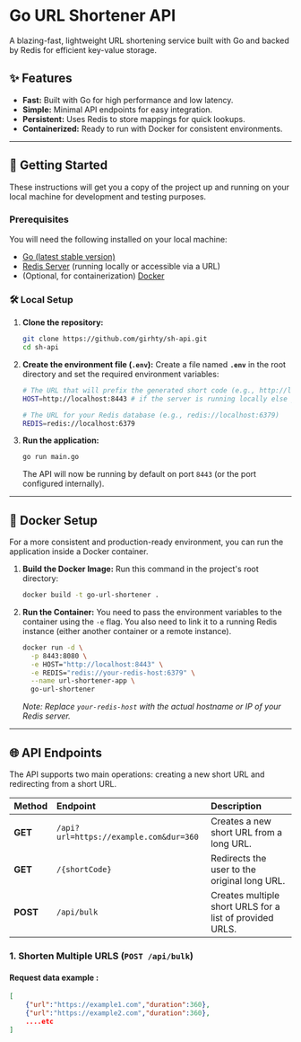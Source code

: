 # Go URL Shortener API

A blazing-fast, lightweight URL shortening service built with Go and backed by Redis for efficient key-value storage.

## ✨ Features

* **Fast:** Built with Go for high performance and low latency.
* **Simple:** Minimal API endpoints for easy integration.
* **Persistent:** Uses Redis to store mappings for quick lookups.
* **Containerized:** Ready to run with Docker for consistent environments.

---

## 🚀 Getting Started

These instructions will get you a copy of the project up and running on your local machine for development and testing purposes.

### Prerequisites

You will need the following installed on your local machine:

* [Go (latest stable version)](https://go.dev/doc/install)
* [Redis Server](https://redis.io/download/) (running locally or accessible via a URL)
* (Optional, for containerization) [Docker](https://www.docker.com/get-started/)

### 🛠️ Local Setup

1.  **Clone the repository:**
    ```bash
    git clone https://github.com/girhty/sh-api.git
    cd sh-api
    ```

2.  **Create the environment file (`.env`):**
    Create a file named **`.env`** in the root directory and set the required environment variables:

    ```bash
    # The URL that will prefix the generated short code (e.g., http://localhost:8080 or [https://s.co](https://s.co))
    HOST=http://localhost:8443 # if the server is running locally else just the host name https://example.com

    # The URL for your Redis database (e.g., redis://localhost:6379)
    REDIS=redis://localhost:6379
    ```

3.  **Run the application:**
    ```bash
    go run main.go
    ```

    The API will now be running by default on port `8443` (or the port configured internally).

---

## 🐳 Docker Setup

For a more consistent and production-ready environment, you can run the application inside a Docker container.

1.  **Build the Docker Image:**
    Run this command in the project's root directory:
    ```bash
    docker build -t go-url-shortener .
    ```

2.  **Run the Container:**
    You need to pass the environment variables to the container using the `-e` flag. You also need to link it to a running Redis instance (either another container or a remote instance).

    ```bash
    docker run -d \
      -p 8443:8080 \
      -e HOST="http://localhost:8443" \
      -e REDIS="redis://your-redis-host:6379" \
      --name url-shortener-app \
      go-url-shortener
    ```
    *Note: Replace `your-redis-host` with the actual hostname or IP of your Redis server.*

---

## 🌐 API Endpoints

The API supports two main operations: creating a new short URL and redirecting from a short URL.

| Method | Endpoint | Description |
| :--- | :--- | :--- |
| **GET** | `/api?url=https://example.com&dur=360` | Creates a new short URL from a long URL. |
| **GET** | `/{shortCode}` | Redirects the user to the original long URL. |
| **POST** | `/api/bulk` | Creates multiple short URLS for a list of provided URLS. |
### 1. Shorten Multiple URLS (`POST /api/bulk`)

#### Request data example : 
```json
[
	{"url":"https://example1.com","duration":360},
	{"url":"https://example2.com","duration":360}, 
	....etc
]
